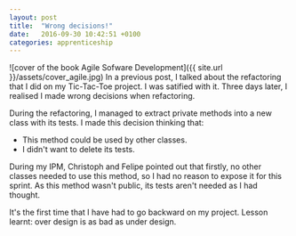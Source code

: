 ```yaml
---
layout: post
title:  "Wrong decisions!"
date:   2016-09-30 10:42:51 +0100
categories: apprenticeship
---
```


![cover of the book Agile Sofware Development]({{ site.url }}/assets/cover_agile.jpg)
In a previous post, I talked about the refactoring that I did on my Tic-Tac-Toe project.
I was satified with it. Three days later, I realised I made wrong decisions
when refactoring.

During the refactoring, I managed to extract private methods into a new class
with its tests. I made this decision thinking that:

- This method could be used by other classes.
- I didn't want to delete its tests.

During my IPM, Christoph and Felipe pointed out that
firstly, no other classes needed to use this method, so I had no reason to
expose it for this sprint. As this method wasn't public, its tests aren't
needed as I had thought.

It's the first time that I have had to go backward on my project. Lesson learnt:
over design is as bad as under design.

